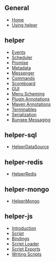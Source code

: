 ## General
* [Home](https://github.com/lucko/helper/wiki)
* [Using helper](https://github.com/lucko/helper/wiki/General:-Using-helper)

## helper
* [Events](https://github.com/lucko/helper/wiki/helper:-Events)
* [Scheduler](https://github.com/lucko/helper/wiki/helper:-Scheduler)
* [Promise](https://github.com/lucko/helper/wiki/helper:-Promise)
* [Metadata](https://github.com/lucko/helper/wiki/helper:-Metadata)
* [Messenger](https://github.com/lucko/helper/wiki/helper:-Messenger)
* [Commands](https://github.com/lucko/helper/wiki/helper:-Commands)
* [Scoreboard](https://github.com/lucko/helper/wiki/helper:-Scoreboard)
* [GUI](https://github.com/lucko/helper/wiki/helper:-GUI)
* [Menu Scheming](https://github.com/lucko/helper/wiki/helper:-Menu-Scheming)
* [Plugin Annotations](https://github.com/lucko/helper/wiki/helper:-Plugin-Annotations)
* [Maven Annotations](https://github.com/lucko/helper/wiki/helper:-Maven-Annotations)
* [Terminables](https://github.com/lucko/helper/wiki/helper:-Terminables)
* [Serialization](https://github.com/lucko/helper/wiki/helper:-Serialization)
* [Bungee Messaging](https://github.com/lucko/helper/wiki/helper:-Bungee-Messaging)

## helper-sql
* [HelperDataSource]()

## helper-redis
* [HelperRedis]()

## helper-mongo
* [HelperMongo]()

## helper-js
* [Introduction](https://github.com/lucko/helper/wiki/helper-js:-Introduction)
* [Script](https://github.com/lucko/helper/wiki/helper-js:-Script)
* [Bindings](https://github.com/lucko/helper/wiki/helper-js:-Bindings)
* [Script Loader](https://github.com/lucko/helper/wiki/helper-js:-Script-Loader)
* [Script Exports](https://github.com/lucko/helper/wiki/helper-js:-Script-Exports)
* [Writing Scripts](https://github.com/lucko/helper/wiki/helper-js:-Writing-Scripts)
